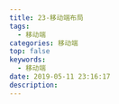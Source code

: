 ```yaml
---
title: 23-移动端布局
tags:
  - 移动端
categories: 移动端
top: false
keywords:
  - 移动端
date: 2019-05-11 23:16:17
description:
---
```




